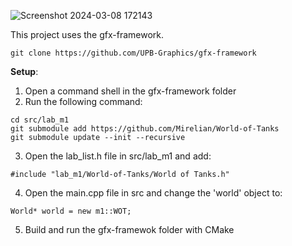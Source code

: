 
![Screenshot 2024-03-08 172143](https://github.com/Mirelian/World-of-Tanks/assets/64906131/0330b81d-29e5-4522-be93-d79bc134091e)

This project uses the gfx-framework.
```
git clone https://github.com/UPB-Graphics/gfx-framework
```

**Setup**:

1.  Open a command shell in the gfx-framework folder
2.  Run the following command:
```
cd src/lab_m1
git submodule add https://github.com/Mirelian/World-of-Tanks
git submodule update --init --recursive
```
3.  Open the lab_list.h file in src/lab_m1 and add:
```
#include "lab_m1/World-of-Tanks/World of Tanks.h"
```
4.  Open the main.cpp file in src and change the 'world' object to:
```
World* world = new m1::WOT;
```
5. Build and run the gfx-framewok folder with CMake
